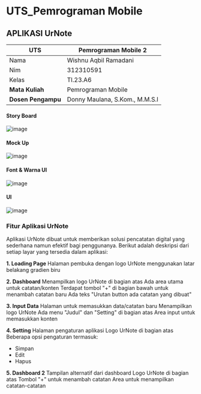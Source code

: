 # UTS_Pemrograman Mobile
## APLIKASI UrNote
| UTS  |  Pemrograman Mobile 2   |
|-------|--------- |
| Nama   | Wishnu Aqbil Ramadani |
| Nim  | 312310591 |
| Kelas | TI.23.A6 |
| **Mata Kuliah**    |     Pemrograman Mobile     |
| **Dosen Pengampu** |Donny Maulana, S.Kom., M.M.S.I  |

#### Story Board
![image](https://github.com/user-attachments/assets/a2f7c010-e216-45cc-a849-9c7f61ed3c89)


#### Mock Up
![image](https://github.com/user-attachments/assets/7cd4ac26-7ba5-45f6-b7de-a84253b39ffd)


#### Font & Warna UI
![image](https://github.com/user-attachments/assets/b1106fb5-8718-4c0e-ab91-546c38617a09)


#### UI
![image](https://github.com/user-attachments/assets/08b94749-5da4-466a-b9fd-cef4f2895bca)


### Fitur Aplikasi UrNote

Aplikasi UrNote dibuat untuk memberikan solusi pencatatan digital yang sederhana namun efektif bagi penggunanya. Berikut adalah deskripsi dari setiap layar yang tersedia dalam aplikasi:

**1. Loading Page**
Halaman pembuka dengan logo UrNote menggunakan latar belakang gradien biru


**2. Dashboard**
Menampilkan logo UrNote di bagian atas Ada area utama untuk catatan/konten Terdapat tombol "+" di bagian bawah untuk menambah catatan baru
Ada teks "Urutan button ada catatan yang dibuat"


**3. Input Data**
Halaman untuk memasukkan data/catatan baru Menampilkan logo UrNote Ada menu "Judul" dan "Setting" di bagian atas Area input untuk memasukkan konten


**4. Setting**
Halaman pengaturan aplikasi Logo UrNote di bagian atas Beberapa opsi pengaturan termasuk:
- Simpan
- Edit
- Hapus


**5. Dashboard 2**
Tampilan alternatif dari dashboard
Logo UrNote di bagian atas
Tombol "+" untuk menambah catatan
Area untuk menampilkan catatan-catatan
